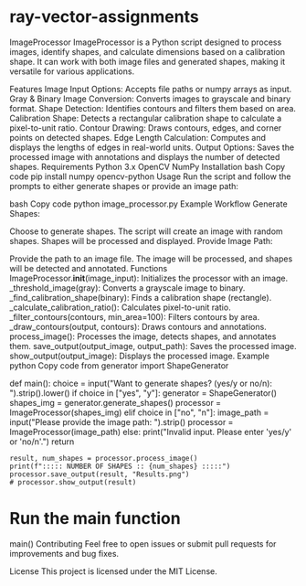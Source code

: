 # ray-vector-assignments

ImageProcessor
ImageProcessor is a Python script designed to process images, identify shapes, and calculate dimensions based on a calibration shape. It can work with both image files and generated shapes, making it versatile for various applications.

Features
Image Input Options: Accepts file paths or numpy arrays as input.
Gray & Binary Image Conversion: Converts images to grayscale and binary format.
Shape Detection: Identifies contours and filters them based on area.
Calibration Shape: Detects a rectangular calibration shape to calculate a pixel-to-unit ratio.
Contour Drawing: Draws contours, edges, and corner points on detected shapes.
Edge Length Calculation: Computes and displays the lengths of edges in real-world units.
Output Options: Saves the processed image with annotations and displays the number of detected shapes.
Requirements
Python 3.x
OpenCV
NumPy
Installation
bash
Copy code
pip install numpy opencv-python
Usage
Run the script and follow the prompts to either generate shapes or provide an image path:

bash
Copy code
python image_processor.py
Example Workflow
Generate Shapes:

Choose to generate shapes.
The script will create an image with random shapes.
Shapes will be processed and displayed.
Provide Image Path:

Provide the path to an image file.
The image will be processed, and shapes will be detected and annotated.
Functions
ImageProcessor.__init__(image_input): Initializes the processor with an image.
_threshold_image(gray): Converts a grayscale image to binary.
_find_calibration_shape(binary): Finds a calibration shape (rectangle).
_calculate_calibration_ratio(): Calculates pixel-to-unit ratio.
_filter_contours(contours, min_area=100): Filters contours by area.
_draw_contours(output, contours): Draws contours and annotations.
process_image(): Processes the image, detects shapes, and annotates them.
save_output(output_image, output_path): Saves the processed image.
show_output(output_image): Displays the processed image.
Example
python
Copy code
from generator import ShapeGenerator

def main():
    choice = input("Want to generate shapes? (yes/y or no/n): ").strip().lower()
    if choice in ["yes", "y"]:
        generator = ShapeGenerator()
        shapes_img = generator.generate_shapes()
        processor = ImageProcessor(shapes_img)
    elif choice in ["no", "n"]:
        image_path = input("Please provide the image path: ").strip()
        processor = ImageProcessor(image_path)
    else:
        print("Invalid input. Please enter 'yes/y' or 'no/n'.")
        return

    result, num_shapes = processor.process_image()
    print(f"::::: NUMBER OF SHAPES :: {num_shapes} :::::")
    processor.save_output(result, "Results.png")
    # processor.show_output(result)

# Run the main function
main()
Contributing
Feel free to open issues or submit pull requests for improvements and bug fixes.

License
This project is licensed under the MIT License.

